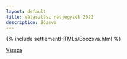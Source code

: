 ```yaml
---
layout: default
title: Választási névjegyzék 2022
description: Bózsva
---
```


{% include settlementHTMLs/Boozsva.html %}

[Vissza](./)